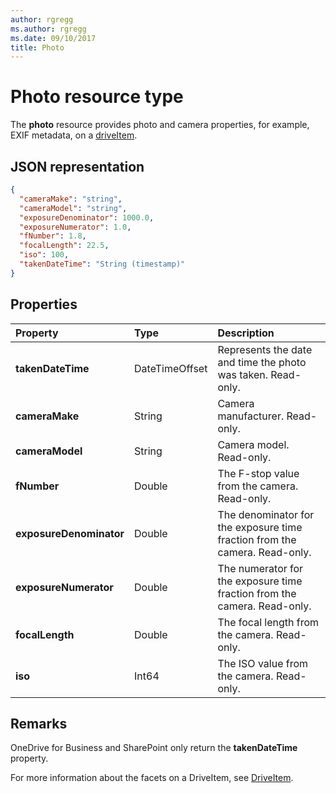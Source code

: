```yaml
---
author: rgregg
ms.author: rgregg
ms.date: 09/10/2017
title: Photo
---
```

# Photo resource type

The **photo** resource provides photo and camera properties, for example, EXIF metadata, on a [driveItem](driveitem.md).

## JSON representation

<!-- {
  "blockType": "resource",
  "optionalProperties": [  ],
  "@odata.type": "microsoft.graph.photo"
}-->
```json
{
  "cameraMake": "string",
  "cameraModel": "string",
  "exposureDenominator": 1000.0,
  "exposureNumerator": 1.0,
  "fNumber": 1.8,
  "focalLength": 22.5,
  "iso": 100,
  "takenDateTime": "String (timestamp)"
}
```

## Properties

| Property                | Type           | Description
|:------------------------|:---------------|:----------------------------------
| **takenDateTime**       | DateTimeOffset | Represents the date and time the photo was taken. Read-only.
| **cameraMake**          | String         | Camera manufacturer. Read-only.
| **cameraModel**         | String         | Camera model. Read-only.
| **fNumber**             | Double         | The F-stop value from the camera. Read-only.
| **exposureDenominator** | Double         | The denominator for the exposure time fraction from the camera. Read-only.
| **exposureNumerator**   | Double         | The numerator for the exposure time fraction from the camera. Read-only.
| **focalLength**         | Double         | The focal length from the camera. Read-only.
| **iso**                 | Int64          | The ISO value from the camera. Read-only.

## Remarks
OneDrive for Business and SharePoint only return the **takenDateTime** property.

For more information about the facets on a DriveItem, see [DriveItem](driveitem.md).
<!-- {
  "type": "#page.annotation",
  "description": "The photo facet provides details about the camera and settings on the camera for photos.",
  "keywords": "camera make,camera model, exposure, f-stop, iso",
  "section": "documentation",
  "tocPath": "Facets/Photo"
} -->

